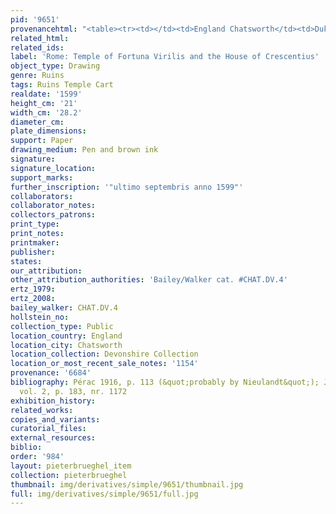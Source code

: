 ```yaml
---
pid: '9651'
provenancehtml: "<table><tr><td></td><td>England Chatsworth</td><td>Dukes of Devonshire</td></tr></table>"
related_html:
related_ids:
label: 'Rome: Temple of Fortuna Virilis and the House of Crescentius'
object_type: Drawing
genre: Ruins
tags: Ruins Temple Cart
realdate: '1599'
height_cm: '21'
width_cm: '28.2'
diameter_cm:
plate_dimensions:
support: Paper
drawing_medium: Pen and brown ink
signature:
signature_location:
support_marks:
further_inscription: '"ultimo septembris anno 1599"'
collaborators:
collaborator_notes:
collectors_patrons:
print_type:
print_notes:
printmaker:
publisher:
states:
our_attribution:
other_attribution_authorities: 'Bailey/Walker cat. #CHAT.DV.4'
ertz_1979:
ertz_2008:
bailey_walker: CHAT.DV.4
hollstein_no:
collection_type: Public
location_country: England
location_city: Chatsworth
location_collection: Devonshire Collection
location_or_most_recent_sale_notes: '1154'
provenance: '6684'
bibliography: Pérac 1916, p. 113 (&quot;probably by Nieulandt&quot;); Jaffé 2002,
  vol. 2, p. 183, nr. 1172
exhibition_history:
related_works:
copies_and_variants:
curatorial_files:
external_resources:
biblio:
order: '984'
layout: pieterbrueghel_item
collection: pieterbrueghel
thumbnail: img/derivatives/simple/9651/thumbnail.jpg
full: img/derivatives/simple/9651/full.jpg
---
```

